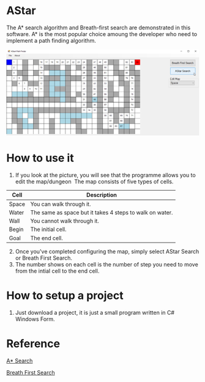 # AStar

The A* search algorithm and Breath-first search are demonstrated in this software.
A* is the most popular choice amoung the developer who need to implement a path finding algorithm.

![Image Image](https://github.com/KDevZilla/Resource/blob/main/AStar_Screen_01.png)




# How to use it
1. If you look at the picture, you will see that the programme allows you to edit the map/dungeon 
The map consists of five types of cells.


| Cell  | Description                                              |
|-------|----------------------------------------------------------|
| Space | You can walk through it.                                 |
| Water | The same as space but it takes 4 steps to walk on water. |
| Wall  | You cannot walk through it.                              |
| Begin | The initial cell.                                        |
| Goal  | The end cell.                                            |


2. Once you've completed configuring the map, simply select AStar Search or Breath First Search.
3. The number shows on each cell is the number of step you need to move from the intial cell to the end cell.

 


# How to setup a project
1. Just download a project, it is just a small program written in C# Windows Form.

# Reference 
[A* Search](https://en.wikipedia.org/wiki/A*_search_algorithm)

[Breath First Search](https://en.wikipedia.org/wiki/Breadth-first_search)

